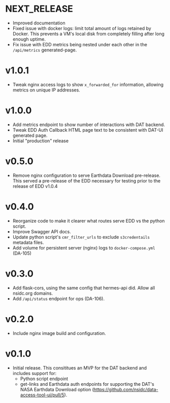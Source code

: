 # NEXT_RELEASE

- Improved documentation
- Fixed issue with docker logs: limit total amount of logs retained by Docker.
  This prevents a VM's local disk from completely filling after long enough
  uptime.
- Fix issue with EDD metrics being nested under each other in the `/api/metrics`
  generated-page.

# v1.0.1

- Tweak nginx access logs to show `x_forwarded_for` information, allowing
  metrics on unique IP addresses.

# v1.0.0

- Add metrics endpoint to show number of interactions with DAT backend.
- Tweak EDD Auth Callback HTML page text to be consistent with DAT-UI generated
  page.
- Initial "production" release

# v0.5.0

- Remove nginx configuration to serve Earthdata Download pre-release. This
  served a pre-release of the EDD necessary for testing prior to the release of
  EDD v1.0.4

# v0.4.0

- Reorganize code to make it clearer what routes serve EDD vs the python script.
- Improve Swagger API docs.
- Update python script's `cmr_filter_urls` to exclude `s3credentails` metadata
  files.
- Add volume for persistent server (nginx) logs to `docker-compose.yml` (DA-105)

# v0.3.0

- Add flask-cors, using the same config that hermes-api did. Allow all nsidc.org
  domains.
- Add `/api/status` endpoint for ops (DA-106).

# v0.2.0

- Include nginx image build and configuration.

# v0.1.0

- Initial release. This consititues an MVP for the DAT backend and includes
  support for:
  - Python script endpoint
  - get-links and Earthdata auth endpoints for supporting the DAT's NASA
    Earthdata Download option
    (<https://github.com/nsidc/data-access-tool-ui/pull/5>).
